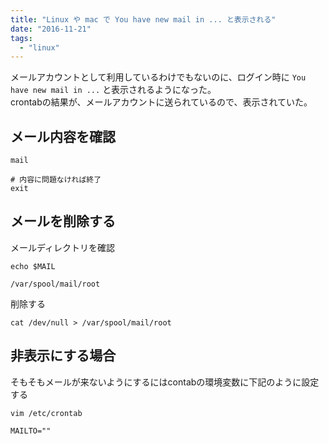 ```yaml
---
title: "Linux や mac で You have new mail in ... と表示される"
date: "2016-11-21"
tags: 
  - "linux"
---
```


メールアカウントとして利用しているわけでもないのに、ログイン時に `You have new mail in ...` と表示されるようになった。  
crontabの結果が、メールアカウントに送られているので、表示されていた。

## メール内容を確認

```
mail

# 内容に問題なければ終了
exit
```

## メールを削除する

メールディレクトリを確認

```
echo $MAIL

/var/spool/mail/root
```

削除する

```
cat /dev/null > /var/spool/mail/root
```

## 非表示にする場合

そもそもメールが来ないようにするにはcontabの環境変数に下記のように設定する

```
vim /etc/crontab

MAILTO=""
```
